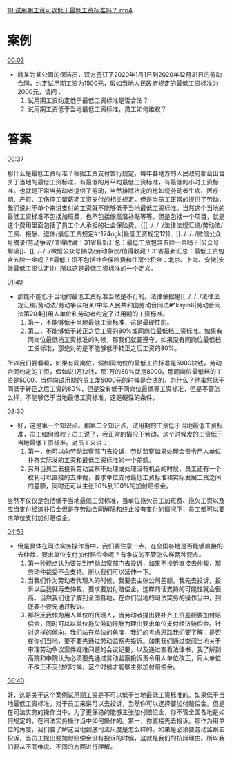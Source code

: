 [19.试用期工资可以低于最低工资标准吗？.mp4](file:///E:%5C法律实务%5CA314【游本春】【20小时200讲】劳动纠纷维权指南及企业风控管控宝典（200讲劳动合同签订法律风险防范与合规管理）%5C19.试用期工资可以低于最低工资标准吗？.mp4)
# 案例
[00:03](file:///E:%5C法律实务%5CA314【游本春】【20小时200讲】劳动纠纷维权指南及企业风控管控宝典（200讲劳动合同签订法律风险防范与合规管理）%5C19.试用期工资可以低于最低工资标准吗？.mp4#t=00:03)

- 魏某为某公司的保洁员，双方签订了2020年1月1日到2020年12月31日的劳动合同，约定试用期工资为1500元，假如当地人民政府规定的最低工资标准为2000元，请问：
	1. 试用期工资约定低于最低工资标准是否合法？
	2. 试用期工资低于当地最低工资标准，员工如何维权？
# 答案
[00:37](file:///E:%5C法律实务%5CA314【游本春】【20小时200讲】劳动纠纷维权指南及企业风控管控宝典（200讲劳动合同签订法律风险防范与合规管理）%5C19.试用期工资可以低于最低工资标准吗？.mp4#t=00:37)

那什么是最低工资标准？根据工资支付暂行规定，每年各地方的人民政府都会出台关于当地的最低工资标准，有最低的月平均最低工资标准，有最低的小时工资标准。也就是正常当劳动者提供了劳动，当然排除法定的比如说劳动者生病、医疗期、产假、工伤停工留薪期工资支付的相关规定。但是当员工正常的提供了劳动，我们说对于单个来讲支付的工资就不能够低于当地最低工资标准。当然这个当地的最低工资标准不包括加班费，也不包括像高温补贴等等。但是包括一个项目，就是这个费用里面包括了员工个人承担的社会保险费。（[[../../../法律法规汇编/劳动法/工资、报酬、退休/最低工资规定#^124ogk|最低工资规定12]]、[[../../../微信公众号摘录/劳动争议/值得收藏！31省最新汇总：最低工资包含五险一金吗？|公众号解读]]、[[../../../微信公众号摘录/劳动争议/值得收藏！31省最新汇总：最低工资包含五险一金吗？#最低工资不包括社会保险费和住房公积金：北京、上海、安徽|安徽最低工资认定]]）所以这是最低工资标准的一个定义。

[01:49](file:///E:/%5C%E6%B3%95%E5%BE%8B%E5%AE%9E%E5%8A%A1%5CA314%E3%80%90%E6%B8%B8%E6%9C%AC%E6%98%A5%E3%80%91%E3%80%9020%E5%B0%8F%E6%97%B6200%E8%AE%B2%E3%80%91%E5%8A%B3%E5%8A%A8%E7%BA%A0%E7%BA%B7%E7%BB%B4%E6%9D%83%E6%8C%87%E5%8D%97%E5%8F%8A%E4%BC%81%E4%B8%9A%E9%A3%8E%E6%8E%A7%E7%AE%A1%E6%8E%A7%E5%AE%9D%E5%85%B8%EF%BC%88200%E8%AE%B2%E5%8A%B3%E5%8A%A8%E5%90%88%E5%90%8C%E7%AD%BE%E8%AE%A2%E6%B3%95%E5%BE%8B%E9%A3%8E%E9%99%A9%E9%98%B2%E8%8C%83%E4%B8%8E%E5%90%88%E8%A7%84%E7%AE%A1%E7%90%86%EF%BC%89%5C19.%E8%AF%95%E7%94%A8%E6%9C%9F%E5%B7%A5%E8%B5%84%E5%8F%AF%E4%BB%A5%E4%BD%8E%E4%BA%8E%E6%9C%80%E4%BD%8E%E5%B7%A5%E8%B5%84%E6%A0%87%E5%87%86%E5%90%97%EF%BC%9F.mp4#t=109.972928)

- 那能不能低于当地的最低工资标准当然是不行的。法律依据是[[../../../法律法规汇编/劳动法/劳动争议相关/中华人民共和国劳动合同法#^ksyin6|劳动合同法第20条]]用人单位和劳动者约定了试用期的工资标准。
	1. 第一，不能够低于当地最低工资标准，这是最硬性的。
	2. 第二，不能够低于转正之后工资的80%或同岗位最低档工资标准。如果有同岗位最低档工资标准的时候，那我们就要遵守，如果没有同岗位最低档工资标准，那绝对的是不能够低于转正之后工资的80%。

所以我们要看看，如果有同岗位，假如同岗位的最低工资标准是5000块钱，劳动合同约定的工资，假如说1万块钱，那1万的80%就是8000，那同岗位最低档的工资是5000。当你向试用期的员工发5000元的时候是合法的，为什么？他虽然低于同低于转正之后工资的80%，但是没有低于同岗位最低等工资标准，但是不管怎么样，不能够低于当地最低工资标准，这是硬性的条件。

[03:30](file:///E:%5C法律实务%5CA314【游本春】【20小时200讲】劳动纠纷维权指南及企业风控管控宝典（200讲劳动合同签订法律风险防范与合规管理）%5C19.试用期工资可以低于最低工资标准吗？.mp4#t=03:30)

- 好，这是第一个知识点。那第二个知识点，试用期的工资低于当地最低工资标准，员工如何维权？员工说了，我正常的情况下劳动，这个时候发的工资低于当地最低工资标准。对员工来讲：
	1. 第一，他可以向劳动监察部门去投诉，劳动监察如果处理会责令用人单位补齐实际发的工资和最低工资标准的一个差额。
	2. 另外当员工去投诉劳动监察不处理或处理没有机会的时候，员工还有一个权利可以直接的去仲裁，要求单位支付最低工资标准和实际发展工资之间的差额，同时还可以主张50%到100%的加付赔偿金。

当然不仅仅是包括低于当地最低工资标准，当单位拖欠员工加班费、拖欠工资以及应当支付经济补偿金但是在劳动合同解除和终止没有支付的情况下，员工都可以要求单位支付加付赔偿金。

[04:53](file:///E:/%5C%E6%B3%95%E5%BE%8B%E5%AE%9E%E5%8A%A1%5CA314%E3%80%90%E6%B8%B8%E6%9C%AC%E6%98%A5%E3%80%91%E3%80%9020%E5%B0%8F%E6%97%B6200%E8%AE%B2%E3%80%91%E5%8A%B3%E5%8A%A8%E7%BA%A0%E7%BA%B7%E7%BB%B4%E6%9D%83%E6%8C%87%E5%8D%97%E5%8F%8A%E4%BC%81%E4%B8%9A%E9%A3%8E%E6%8E%A7%E7%AE%A1%E6%8E%A7%E5%AE%9D%E5%85%B8%EF%BC%88200%E8%AE%B2%E5%8A%B3%E5%8A%A8%E5%90%88%E5%90%8C%E7%AD%BE%E8%AE%A2%E6%B3%95%E5%BE%8B%E9%A3%8E%E9%99%A9%E9%98%B2%E8%8C%83%E4%B8%8E%E5%90%88%E8%A7%84%E7%AE%A1%E7%90%86%EF%BC%89%5C19.%E8%AF%95%E7%94%A8%E6%9C%9F%E5%B7%A5%E8%B5%84%E5%8F%AF%E4%BB%A5%E4%BD%8E%E4%BA%8E%E6%9C%80%E4%BD%8E%E5%B7%A5%E8%B5%84%E6%A0%87%E5%87%86%E5%90%97%EF%BC%9F.mp4#t=293.895566)

- 但是具体在司法实务操作当中，我们要注意一点，在全国各地是否能够直接的去仲裁，要求单位支付加付赔偿金呢？有争议的不管怎么样两种观点。
	1. 第一种观点认为要先到劳动监察部门去投诉，如果不投诉直接去仲裁，那劳动仲裁委不会支持。所以我们可以延伸一下。
	2. 当我们作为劳动者代理人的时候，我要去主张公司差额，我先去投诉，投诉以后我就再去仲裁，要求要加付赔偿金，这样的话支持的可能性就会很高。当然我们也了解到全国各地，在你们当地的司法实务的操作当中，到底要不要先通过投诉。
	3. 那相反我作为用人单位的代理人，当劳动者提出要补齐工资差额要加付赔偿金，同时可以以单位拖欠劳动报酬为理由要求单位支付经济赔偿金。针对这样的倾向，我们站在单位的角度，我们的考虑思路我们要了解：是否在你们当地，要不要先通过劳动监察先投诉。如果我们通过查阅当地关于审理劳动争议案件疑难问题的会议纪要，以及通过查看法律书，我了解到高院和中院认为必须要先通过劳动监察投诉责令用人单位改正，用人单位不改正不支付的时候，这个时候才能够主张加付赔偿金。

[06:40](file:///E:/%5C%E6%B3%95%E5%BE%8B%E5%AE%9E%E5%8A%A1%5CA314%E3%80%90%E6%B8%B8%E6%9C%AC%E6%98%A5%E3%80%91%E3%80%9020%E5%B0%8F%E6%97%B6200%E8%AE%B2%E3%80%91%E5%8A%B3%E5%8A%A8%E7%BA%A0%E7%BA%B7%E7%BB%B4%E6%9D%83%E6%8C%87%E5%8D%97%E5%8F%8A%E4%BC%81%E4%B8%9A%E9%A3%8E%E6%8E%A7%E7%AE%A1%E6%8E%A7%E5%AE%9D%E5%85%B8%EF%BC%88200%E8%AE%B2%E5%8A%B3%E5%8A%A8%E5%90%88%E5%90%8C%E7%AD%BE%E8%AE%A2%E6%B3%95%E5%BE%8B%E9%A3%8E%E9%99%A9%E9%98%B2%E8%8C%83%E4%B8%8E%E5%90%88%E8%A7%84%E7%AE%A1%E7%90%86%EF%BC%89%5C19.%E8%AF%95%E7%94%A8%E6%9C%9F%E5%B7%A5%E8%B5%84%E5%8F%AF%E4%BB%A5%E4%BD%8E%E4%BA%8E%E6%9C%80%E4%BD%8E%E5%B7%A5%E8%B5%84%E6%A0%87%E5%87%86%E5%90%97%EF%BC%9F.mp4#t=400.688833)

好，这是关于这个案例试用期工资是不可以低于当地最低工资标准的。如果低于当地最低工资标准，对于员工来讲可以去投诉，当然你可以选择要加付赔偿金。但是在司法实务的操作当中，为了更保稳的能够主张加付赔偿金，你不管全国各地是如何规定的，在司法实务操作当中如何操作的。第一，你直接先去投诉。那作为用单位的角度，我们要了解这当地到底司法尺度是怎么样的。如果是必须要劳动监察去投诉，当员工提出要加付赔偿金没有投诉的时候，这就是我们的抗辩理由。所以我们要从不同维度、不同的方面进行理解。